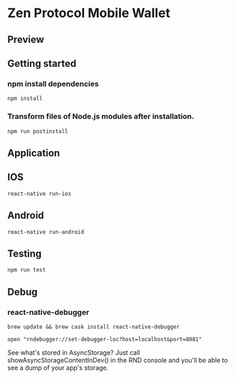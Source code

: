 # Zen Protocol Mobile Wallet

## Preview


## Getting started

### npm install dependencies

````
npm install
````

### Transform files of Node.js modules after installation.

````
npm run postinstall
````

## Application

## IOS

````
react-native run-ios
````

## Android

````
react-native run-android
````

## Testing

````
npm run test
````

## Debug

### react-native-debugger
````
brew update && brew cask install react-native-debugger
````

````
open "rndebugger://set-debugger-loc?host=localhost&port=8081"
````

See what's stored in AsyncStorage?
Just call showAsyncStorageContentInDev() in the RND console and you'll be able to see a dump of your app's storage.
